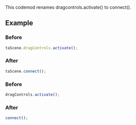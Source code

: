 This codemod renames dragcontrols.activate() to connect().

## Example

### Before

```ts
taScene.dragControls.activate();
```

### After

```ts
taScene.connect();
```

### Before

```ts
dragControls.activate();
```

### After

```ts
connect();
```

